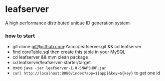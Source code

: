 # leafserver
A high performance distributed unique ID generation system


### how to start

- git clone git@github.com:Yaccc/leafserver.git &&
cd leafserver
- find coreTable.sql then create this table in your MySQL
- cd leafserver && mvn clean package
- cd leafserver/leafserver-starter/target 
- exec `java -jar leafserver-1.0-SNAPSHOP.jar`
- `curl http://localhost:8080/index?app=${app}&key=${key}` to get one id






   


  
  
